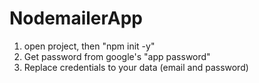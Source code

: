 # NodemailerApp


1. open project, then "npm init -y"
2. Get password from google's "app password"
3. Replace credentials to your data (email and password)
